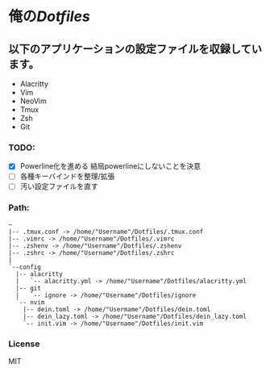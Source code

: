 # 俺の*Dotfiles*
## 以下のアプリケーションの設定ファイルを収録しています。
- Alacritty
- Vim
- NeoVim
- Tmux
- Zsh
- Git
### TODO:
- [x] Powerline化を進める 結局powerlineにしないことを決意
- [ ] 各種キーバインドを整理/拡張
- [ ] 汚い設定ファイルを直す
### Path:
```
~  
|-- .tmux.conf -> /home/"Username"/Dotfiles/.tmux.conf
|-- .vimrc -> /home/"Username"/Dotfiles/.vimrc
|-- .zshenv -> /home/"Username"/Dotfiles/.zshenv
|-- .zshrc -> /home/"Username"/Dotfiles/.zshrc
|
`--config
  |-- alacritty
  |   `-- alacritty.yml -> /home/"Username"/Dotfiles/alacritty.yml
  |-- git
  |   `-- ignore -> /home/"Username"/Dotfiles/ignore
  `-- nvim
    |-- dein.toml -> /home/"Usermame"/Dotfiles/dein.toml
    |-- dein_lazy.toml -> /home/"Username"/Dotfiles/dein_lazy.toml
    `-- init.vim -> /home/"Username"/Dotfiles/init.vim
```
### License
MIT
